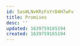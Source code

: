 ```yaml
---
id: 5asWLNvKRzFxYrD4H7wFv
title: Promises
desc: ''
updated: 1639759165194
created: 1639759165194
---
```


